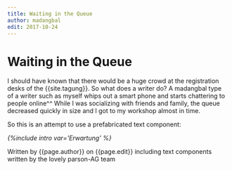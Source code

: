```yaml
---
title: Waiting in the Queue
author: madangbal
edit: 2017-10-24
---
```


# Waiting in the Queue

I should have known that there would be a huge crowd at the registration desks of the {{site.tagung}}. So what does a writer do? A madangbal type of a writer such as myself whips out a smart phone and starts chattering to people online^^ While I was socializing with friends and family, the queue decreased quickly in size and I got to my workshop almost in time.

So this is an attempt to use a prefabricated text component:

*{%include intro var='Erwartung' %}*

Written by {{page.author}}
on {{page.edit}} including text components written by the lovely parson-AG team


